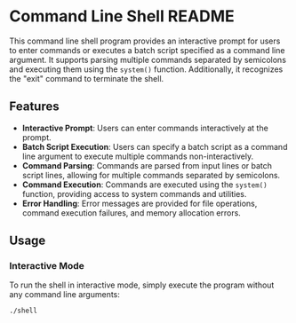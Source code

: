 # Command Line Shell README

This command line shell program provides an interactive prompt for users to enter commands or executes a batch script specified as a command line argument. It supports parsing multiple commands separated by semicolons and executing them using the `system()` function. Additionally, it recognizes the "exit" command to terminate the shell.

## Features

- **Interactive Prompt**: Users can enter commands interactively at the prompt.
- **Batch Script Execution**: Users can specify a batch script as a command line argument to execute multiple commands non-interactively.
- **Command Parsing**: Commands are parsed from input lines or batch script lines, allowing for multiple commands separated by semicolons.
- **Command Execution**: Commands are executed using the `system()` function, providing access to system commands and utilities.
- **Error Handling**: Error messages are provided for file operations, command execution failures, and memory allocation errors.

## Usage

### Interactive Mode

To run the shell in interactive mode, simply execute the program without any command line arguments:

```bash
./shell
